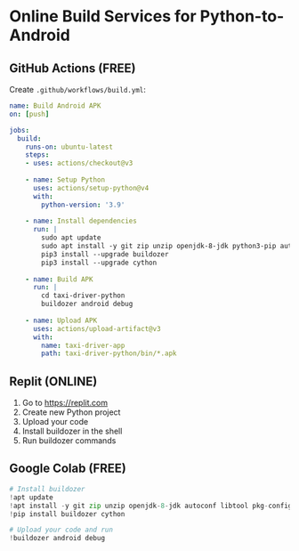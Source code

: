 # Online Build Services for Python-to-Android

## GitHub Actions (FREE)
Create `.github/workflows/build.yml`:

```yaml
name: Build Android APK
on: [push]

jobs:
  build:
    runs-on: ubuntu-latest
    steps:
    - uses: actions/checkout@v3
    
    - name: Setup Python
      uses: actions/setup-python@v4
      with:
        python-version: '3.9'
    
    - name: Install dependencies
      run: |
        sudo apt update
        sudo apt install -y git zip unzip openjdk-8-jdk python3-pip autoconf libtool pkg-config zlib1g-dev libncurses5-dev libncursesw5-dev libtinfo5 cmake libffi-dev libssl-dev
        pip3 install --upgrade buildozer
        pip3 install --upgrade cython
    
    - name: Build APK
      run: |
        cd taxi-driver-python
        buildozer android debug
    
    - name: Upload APK
      uses: actions/upload-artifact@v3
      with:
        name: taxi-driver-app
        path: taxi-driver-python/bin/*.apk
```

## Replit (ONLINE)
1. Go to https://replit.com
2. Create new Python project
3. Upload your code
4. Install buildozer in the shell
5. Run buildozer commands

## Google Colab (FREE)
```python
# Install buildozer
!apt update
!apt install -y git zip unzip openjdk-8-jdk autoconf libtool pkg-config zlib1g-dev libncurses5-dev libncursesw5-dev libtinfo5 cmake libffi-dev libssl-dev
!pip install buildozer cython

# Upload your code and run
!buildozer android debug
```
